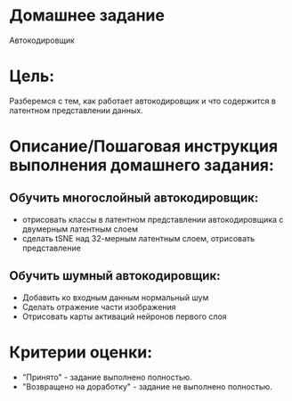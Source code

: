 # Домашнее задание
Автокодировщик

# Цель:
Разберемся с тем, как работает автокодировщик и что содержится в латентном представлении данных.

# Описание/Пошаговая инструкция выполнения домашнего задания:
## Обучить многослойный автокодировщик:
- отрисовать классы в латентном представлении автокодировщика с двумерным латентным слоем
- сделать tSNE над 32-мерным латентным слоем, отрисовать представление

## Обучить шумный автокодировщик:
- Добавить ко входным данным нормальный шум
- Сделать отражение части изображения
- Отрисовать карты активаций нейронов первого слоя

# Критерии оценки:
- "Принято" - задание выполнено полностью.
- "Возвращено на доработку" - задание не выполнено полностью.